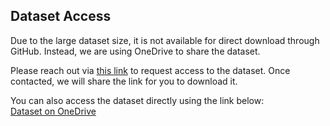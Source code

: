 ## Dataset Access

Due to the large dataset size, it is not available for direct download through GitHub. Instead, we are using OneDrive to share the dataset.

Please reach out via [this link](https://imperiallondon-my.sharepoint.com/:f:/r/personal/em4618_ic_ac_uk/Documents/NDSSDatasets?csf=1&web=1&e=XZ6wFP) to request access to the dataset. Once contacted, we will share the link for you to download it.

You can also access the dataset directly using the link below:  
[Dataset on OneDrive](https://imperiallondon-my.sharepoint.com/:f:/r/personal/em4618_ic_ac_uk/Documents/NDSSDatasets?csf=1&web=1&e=IbbMvi)
